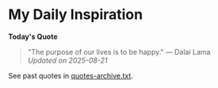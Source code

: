 # My Daily Inspiration

**Today's Quote**  
> "The purpose of our lives is to be happy." — Dalai Lama  
*Updated on 2025-08-21*

See past quotes in [quotes-archive.txt](quotes-archive.txt).